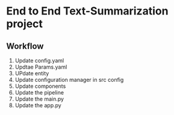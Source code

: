 # End to End Text-Summarization project

## Workflow

1. Update config.yaml
2. Updtae Params.yaml
3. UPdate entity
4. Update configuration manager in src config
5. Update components
6. Update the pipeline
7. Update the main.py
8. Update the app.py